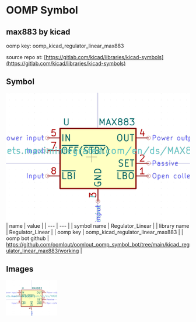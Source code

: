 # OOMP Symbol  
## max883  by kicad  
  
oomp key: oomp_kicad_regulator_linear_max883  
  
source repo at: [https://gitlab.com/kicad/libraries/kicad-symbols](https://gitlab.com/kicad/libraries/kicad-symbols)  
## Symbol  
  
[![working.png](working_600.png)](working.png)  
| name | value | 
| --- | --- | 
| symbol name | Regulator_Linear | 
| library name | Regulator_Linear | 
| oomp key | oomp_kicad_regulator_linear_max883 | 
| oomp bot github | https://github.com/oomlout/oomlout_oomp_symbol_bot/tree/main/kicad_regulator_linear_max883/working | 
## Images  
  
[![working.png](working_140.png)](working.png)  
